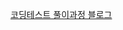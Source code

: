 [코딩테스트 풀이과정 블로그](https://maydec2298.tistory.com/category/%EC%BD%94%EB%94%A9%ED%85%8C%EC%8A%A4%ED%8A%B8)
